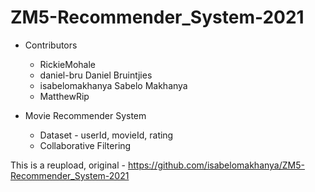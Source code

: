 # ZM5-Recommender_System-2021

* Contributors
  * RickieMohale
  * daniel-bru Daniel Bruintjies
  * isabelomakhanya Sabelo Makhanya
  * MatthewRip



* Movie Recommender System
  * Dataset - userId, movieId, rating
  * Collaborative Filtering





This is a reupload, original - https://github.com/isabelomakhanya/ZM5-Recommender_System-2021